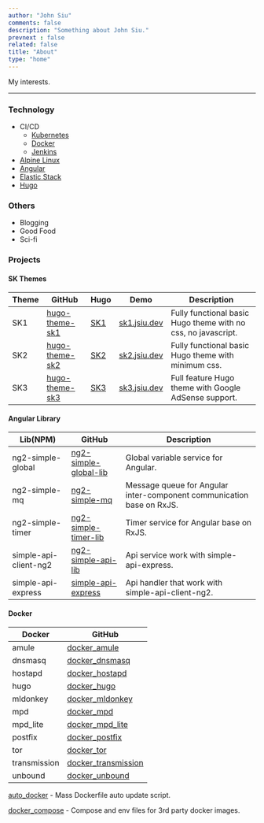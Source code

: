```yaml
---
author: "John Siu"
comments: false
description: "Something about John Siu."
prevnext : false
related: false
title: "About"
type: "home"
---
```

My interests.
<!--more-->

---

### Technology

- CI/CD
  - [Kubernetes](/tags/kubernetes)
  - [Docker](/tags/docker)
  - [Jenkins](/tags/jenkins)
- [Alpine Linux](/tags/alpine)
- [Angular](/tags/angular)
- [Elastic Stack](/tags/elk)
- [Hugo](/tags/hugo)

### Others

- Blogging
- Good Food
- Sci-fi

### Projects

#### SK Themes

Theme|GitHub|Hugo|Demo|Description
---|---|---|---|---
SK1|[hugo-theme-sk1](//github.com/J-Siu/hugo-theme-sk1)|[SK1](//themes.gohugo.io/hugo-theme-sk1/)|[sk1.jsiu.dev](//sk1.jsiu.dev/)|Fully functional basic Hugo theme with no css, no javascript.
SK2|[hugo-theme-sk2](//github.com/J-Siu/hugo-theme-sk2)|[SK2](//themes.gohugo.io/hugo-theme-sk2/)|[sk2.jsiu.dev](//sk2.jsiu.dev/)|Fully functional basic Hugo theme with minimum css.
SK3|[hugo-theme-sk3](//github.com/J-Siu/hugo-theme-sk3)|[SK3](//themes.gohugo.io/hugo-theme-sk3/)|[sk3.jsiu.dev](//sk3.jsiu.dev/)|Full feature Hugo theme with Google AdSense support.

#### Angular Library

Lib(NPM)|GitHub|Description
---|---|---
ng2-simple-global|[ng2-simple-global-lib](//github.com/J-Siu/ng2-simple-global-lib)|Global variable service for Angular.
ng2-simple-mq|[ng2-simple-mq](//github.com/J-Siu/ng2-simple-mq-lib)|Message queue for Angular inter-component communication base on RxJS.
ng2-simple-timer|[ng2-simple-timer-lib](//github.com/J-Siu/ng2-simple-timer-lib)|Timer service for Angular base on RxJS.
simple-api-client-ng2|[ng2-simple-api-lib](//github.com/J-Siu/ng2-simple-api-lib)|Api service work with simple-api-express.
simple-api-express|[simple-api-express](//github.com/J-Siu/simple-api-express)|Api handler that work with simple-api-client-ng2.

#### Docker

Docker|GitHub
---|---
amule|[docker_amule](//github.com/J-Siu/docker_amule)
dnsmasq|[docker_dnsmasq](//github.com/J-Siu/docker_dnsmasq)
hostapd|[docker_hostapd](//github.com/J-Siu/docker_hostapd)
hugo|[docker_hugo](/blog/docker-hugo/)
mldonkey|[docker_mldonkey](//github.com/J-Siu/docker_mldonkey)
mpd|[docker_mpd](/blog/docker-mpd/)
mpd_lite|[docker_mpd_lite](/blog/docker-mpd-lite/)
postfix|[docker_postfix](/blog/docker-postfix/)
tor|[docker_tor](//github.com/J-Siu/docker_tor)
transmission|[docker_transmission](//github.com/J-Siu/docker_transmission)
unbound|[docker_unbound](//github.com/J-Siu/docker_unbound)

[auto_docker](/blog/auto_docker/) - Mass Dockerfile auto update script.

[docker_compose](//github.com/J-Siu/docker_compose) - Compose and env files for 3rd party docker images.